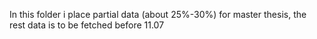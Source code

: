 In this folder i place partial data (about 25%-30%) for master thesis,
the rest data is to be fetched before 11.07


